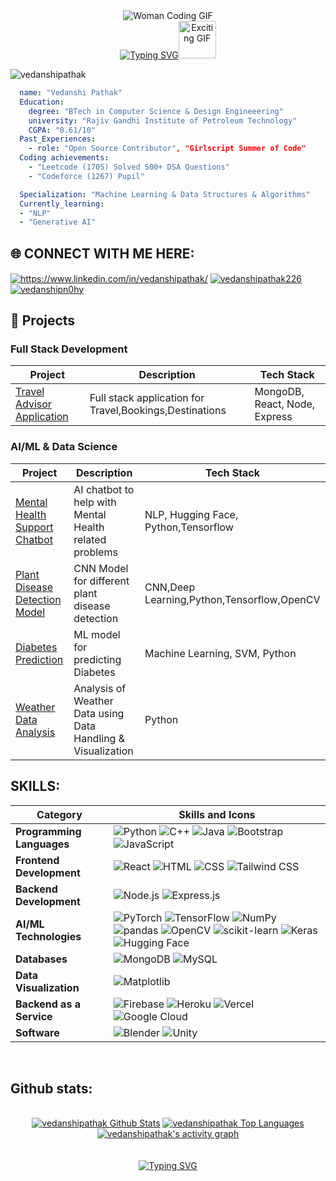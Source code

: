 <div align="center">
<!--   <img src="https://media.giphy.com/media/L1R1tvI9svkIWwpVYr/giphy.gif" alt="PHOTO" />
  <img src="https://media.giphy.com/media/xT9IgzoKnwFNmISR8I/giphy.gif" alt="AI GIF" /> -->

<img src="https://media4.giphy.com/media/v1.Y2lkPTc5MGI3NjExdzZpZ2l6c2VtdDM2cGM5ZGx3NmxqenZob2UzcW01aTBjNjNreGd3NiZlcD12MV9pbnRlcm5hbF9naWZfYnlfaWQmY3Q9Zw/LMcB8XospGZO8UQq87/giphy.gif" alt="Woman Coding GIF" />





  <br>
  <a href="https://git.io/typing-svg">
    <img src="https://readme-typing-svg.herokuapp.com?font=Sedan+SC&weight=500&duration=5000&pause=700&color=02F769&background=15151500&center=true&vCenter=true&random=false&width=435&lines=Hello!+I'm+Vedanshi+Pathak;Aspiring+Software+Engineer;%26+a+AI/ML+enthusiast+" alt="Typing SVG"/></a><img src="https://i.giphy.com/media/v1.Y2lkPTc5MGI3NjExa3lxZDAxaTJxOGhzMGZtazJ5YnRlNGp2OXA4bm9uNmluNXc3ZTJ0ciZlcD12MV9pbnRlcm5hbF9naWZfYnlfaWQmY3Q9cw/QIKUNA9oGxeWGLbCFY/giphy.gif" alt="Exciting GIF" width="60"/>

</div>
<p align="left"> <img src="https://komarev.com/ghpvc/?username=vedanshipathak&label=Profile%20views&color=0e75b6&style=flat" alt="vedanshipathak" /> </p>

```yaml
  name: "Vedanshi Pathak"
  Education:
    degree: "BTech in Computer Science & Design Engineeering"
    university: "Rajiv Gandhi Institute of Petroleum Technology"
    CGPA: "8.61/10"
  Past_Experiences:
    - role: "Open Source Contributor", "Girlscript Summer of Code"
  Coding achievements:
    - "Leetcode (1705) Solved 500+ DSA Questions"
    - "Codeforce (1267) Pupil"

  Specialization: "Machine Learning & Data Structures & Algorithms"
  Currently_learning:
  - "NLP"
  - "Generative AI"
```


## 🌐 CONNECT WITH ME HERE:
<p align="left">
<a href="https://www.linkedin.com/in/vedanshi-pathak-057261257/" target="blank"><img align="center" src="https://img.shields.io/badge/LinkedIn-0077B5?style=for-the-badge&logo=linkedin&logoColor=white" alt="https://www.linkedin.com/in/vedanshipathak/"  /></a>
<a href="https://leetcode.com/u/vedanshipathak226/" target="blank"><img align="center" src="https://img.shields.io/badge/-LeetCode-FFA116?style=for-the-badge&logo=LeetCode&logoColor=black" alt="vedanshipathak226" /></a>
<a href="https://www.geeksforgeeks.org/user/vedanshipn0hy/" target="blank"><img align="center" src="https://img.shields.io/badge/GeeksforGeeks-gray?style=for-the-badge&logo=geeksforgeeks&logoColor=35914c" alt="vedanshipn0hy" /></a>
<br>

## 🚀 Projects

### Full Stack Development
| Project | Description | Tech Stack |
|---------|------------|------------|
| [Travel Advisor Application](https://github.com/vedanshipathak/TravelApp) | Full stack application for Travel,Bookings,Destinations | MongoDB, React, Node, Express |


### AI/ML & Data Science
| Project | Description | Tech Stack |
|---------|------------|------------|
| [Mental Health Support Chatbot](https://github.com/vedanshipathak/Mental-Health-Support-Chatbot) | AI chatbot to help with Mental Health related problems | NLP, Hugging Face, Python,Tensorflow |
| [Plant Disease Detection Model](https://github.com/vedanshipathak/plant-model) | CNN Model for different plant disease detection | CNN,Deep Learning,Python,Tensorflow,OpenCV|
| [Diabetes Prediction](https://github.com/vedanshipathak/Diabetes-Prediction-ML) | ML model for predicting Diabetes| Machine Learning, SVM, Python |
| [Weather Data Analysis](https://github.com/vedanshipathak/Weather-Data-Analysis) |Analysis of Weather Data using Data Handling & Visualization| Python|


## SKILLS:

| Category                     | Skills and Icons                                                            |
|------------------------------|---------------------------------------------------------------------------|
| **Programming Languages**    | ![Python](https://img.shields.io/badge/python-3670A0?style=for-the-badge&logo=python&logoColor=ffdd54) ![C++](https://img.shields.io/badge/c++-%2300599C.svg?style=for-the-badge&logo=c%2B%2B&logoColor=white) ![Java](https://img.shields.io/badge/java-%23ED8B00.svg?style=for-the-badge&logo=openjdk&logoColor=white) ![Bootstrap](https://img.shields.io/badge/bootstrap-%238511FA.svg?style=for-the-badge&logo=bootstrap&logoColor=white) ![JavaScript](https://img.shields.io/badge/javascript-%23323330.svg?style=for-the-badge&logo=javascript&logoColor=%23F7DF1E) |
| **Frontend Development**     | ![React](https://img.shields.io/badge/react-%2320232a.svg?style=for-the-badge&logo=react&logoColor=%2361DAFB) ![HTML](https://img.shields.io/badge/html5-%23E34F26.svg?style=for-the-badge&logo=html5&logoColor=white) ![CSS](https://img.shields.io/badge/css3-%231572B6.svg?style=for-the-badge&logo=css3&logoColor=white) ![Tailwind CSS](https://img.shields.io/badge/tailwindcss-%2338B2AC.svg?style=for-the-badge&logo=tailwind-css&logoColor=white)
| **Backend Development**      | ![Node.js](https://img.shields.io/badge/node.js-6DA55F?style=for-the-badge&logo=node.js&logoColor=white) ![Express.js](https://img.shields.io/badge/express.js-%23404d59.svg?style=for-the-badge&logo=express&logoColor=%2361DAFB) |
| **AI/ML Technologies**       | ![PyTorch](https://img.shields.io/badge/PyTorch-%23EE4C2C.svg?style=for-the-badge&logo=PyTorch&logoColor=white) ![TensorFlow](https://img.shields.io/badge/TensorFlow-%23FF6F00.svg?style=for-the-badge&logo=TensorFlow&logoColor=white) ![NumPy](https://img.shields.io/badge/numpy-%23013243.svg?style=for-the-badge&logo=numpy&logoColor=white) ![pandas](https://img.shields.io/badge/pandas-%23150458.svg?style=for-the-badge&logo=pandas&logoColor=white)  ![OpenCV](https://img.shields.io/badge/opencv-%23white.svg?style=for-the-badge&logo=opencv&logoColor=white) ![scikit-learn](https://img.shields.io/badge/scikit--learn-%23F7931E.svg?style=for-the-badge&logo=scikit-learn&logoColor=white) ![Keras](https://img.shields.io/badge/Keras-%23D00000.svg?style=for-the-badge&logo=Keras&logoColor=white)![Hugging Face](https://img.shields.io/badge/Hugging%20Face-%23FFBF00.svg?style=for-the-badge&logo=HuggingFace&logoColor=white)|
| **Databases**                | ![MongoDB](https://img.shields.io/badge/MongoDB-%234ea94b.svg?style=for-the-badge&logo=mongodb&logoColor=white) ![MySQL](https://img.shields.io/badge/mysql-4479A1.svg?style=for-the-badge&logo=mysql&logoColor=white) |
| **Data Visualization**       | ![Matplotlib](https://img.shields.io/badge/Matplotlib-%23ffffff.svg?style=for-the-badge&logo=Matplotlib&logoColor=black)
| **Backend as a Service**     | ![Firebase](https://img.shields.io/badge/firebase-a08021?style=for-the-badge&logo=firebase&logoColor=ffcd34) ![Heroku](https://img.shields.io/badge/heroku-%23430098.svg?style=for-the-badge&logo=heroku&logoColor=white) ![Vercel](https://img.shields.io/badge/vercel-%23000000.svg?style=for-the-badge&logo=vercel&logoColor=white) ![Google Cloud](https://img.shields.io/badge/GoogleCloud-%234285F4.svg?style=for-the-badge&logo=google-cloud&logoColor=white)  |
| **Software**                 |  ![Blender](https://img.shields.io/badge/blender-%23F5792A.svg?style=for-the-badge&logo=blender&logoColor=white) ![Unity](https://img.shields.io/badge/Unity-%23000000.svg?style=for-the-badge&logo=Unity&logoColor=white)

<br>

## Github stats:

<div align="center">
  <br>
<a href="https://github.com/vedanshipathak/github-readme-stats"><img alt="vedanshipathak Github Stats" src="https://github-readme-stats.vercel.app/api?username=vedanshipathak&show_icons=true&count_private=true&theme=react&hide_border=true&bg_color=0D1117" /></a>
  <a href="https://github.com/vedanshipathak/github-readme-stats"><img alt="vedanshipathak Top Languages" src="https://github-readme-stats.vercel.app/api/top-langs/?username=vedanshipathak&langs_count=8&count_private=true&layout=compact&theme=react&hide_border=true&bg_color=0D1117" /></a>
  <br/>
<a href="https://github.com/vedanshipathak">
  <img alt="vedanshipathak's activity graph" src="https://github-readme-activity-graph.vercel.app/graph?username=vedanshipathak&theme=react-dark" />
</a>
</div>

<br>
<br/>
<div align="center">
   <a href="https://git.io/typing-svg">
      <img src="https://readme-typing-svg.demolab.com?font=Sedan+SC&weight=500&size=30&pause=1000&color=F63024&background=6883FF00&center=true&vCenter=true&random=false&width=435&lines=Thanks+For+Visiting+!" alt="Typing SVG" />
   </a>

</div>

